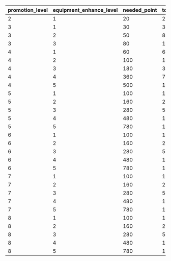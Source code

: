 |promotion_level|equipment_enhance_level|needed_point|total_point|
| --- | --- | --- | --- |
|2|1|20|20|
|3|1|30|30|
|3|2|50|80|
|3|3|80|160|
|4|1|60|60|
|4|2|100|160|
|4|3|180|340|
|4|4|360|700|
|4|5|500|1200|
|5|1|100|100|
|5|2|160|260|
|5|3|280|540|
|5|4|480|1020|
|5|5|780|1800|
|6|1|100|100|
|6|2|160|260|
|6|3|280|540|
|6|4|480|1020|
|6|5|780|1800|
|7|1|100|100|
|7|2|160|260|
|7|3|280|540|
|7|4|480|1020|
|7|5|780|1800|
|8|1|100|100|
|8|2|160|260|
|8|3|280|540|
|8|4|480|1020|
|8|5|780|1800|